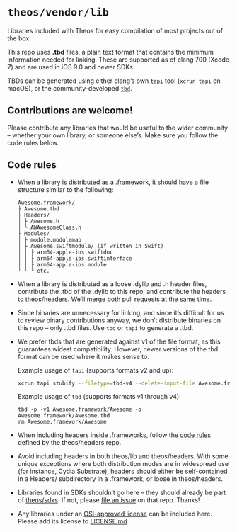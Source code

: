 # `theos/vendor/lib`
Libraries included with Theos for easy compilation of most projects out of the box.

This repo uses **.tbd** files, a plain text format that contains the minimum information needed for linking. These are supported as of clang 700 (Xcode 7) and are used in iOS 9.0 and newer SDKs.

TBDs can be generated using either clang’s own [`tapi`](https://github.com/tpoechtrager/apple-libtapi#readme) tool (`xcrun tapi` on macOS), or the community-developed [`tbd`](https://github.com/inoahdev/tbd).

## Contributions are welcome!
Please contribute any libraries that would be useful to the wider community – whether your own library, or someone else’s. Make sure you follow the code rules below.

## Code rules
* When a library is distributed as a .framework, it should have a file structure similar to the following:
  ```
  Awesome.framework/
  ├ Awesome.tbd
  ├ Headers/
  │ ├ Awesome.h
  │ └ AWAwesomeClass.h
  ├ Modules/
  │ ├ module.modulemap
  │ ├ Awesome.swiftmodule/ (if written in Swift)
  │ │ ├ arm64-apple-ios.swiftdoc
  │ │ ├ arm64-apple-ios.swiftinterface
  │ │ ├ arm64-apple-ios.module
  ╵ ╵ └ etc.
  ```
* When a library is distributed as a loose .dylib and .h header files, contribute the .tbd of the .dylib to this repo, and contribute the headers to [theos/headers](https://github.com/theos/headers). We’ll merge both pull requests at the same time.
* Since binaries are unnecessary for linking, and since it’s difficult for us to review binary contributions anyway, we don’t distribute binaries on this repo – only .tbd files. Use `tbd` or `tapi` to generate a .tbd.
* We prefer tbds that are generated against v1 of the file format, as this guarantees widest compatibility. However, newer versions of the tbd format can be used where it makes sense to.

  Example usage of `tapi` (supports formats v2 and up):

  ```bash
  xcrun tapi stubify --filetype=tbd-v4 --delete-input-file Awesome.framework/Awesome
  ```

  Example usage of `tbd` (supports formats v1 through v4):

  ```
  tbd -p -v1 Awesome.framework/Awesome -o Awesome.framework/Awesome.tbd
  rm Awesome.framework/Awesome
  ```
* When including headers inside .frameworks, follow the [code rules](https://github.com/theos/headers/blob/master/README.md) defined by the theos/headers repo.
* Avoid including headers in both theos/lib and theos/headers. With some unique exceptions where both distribution modes are in widespread use (for instance, Cydia Substrate), headers should either be self-contained in a Headers/ subdirectory in a .framework, or loose in theos/headers.
* Libraries found in SDKs shouldn’t go here – they should already be part of [theos/sdks](https://github.com/theos/sdks). If not, please [file an issue](https://github.com/theos/sdks/issues) on that repo. Thanks!
* Any libraries under an [OSI-approved license](https://opensource.org/licenses) can be included here. Please add its license to [LICENSE.md](LICENSE.md).

